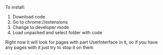 To install:

1. Download code
2. Go to chrome://extensions
3. Change to developer mode
4. Load unpacked and select folder with code

Right now it will look for pages with part UserInterface in it, so if you have any pages with it just try to stop it on them